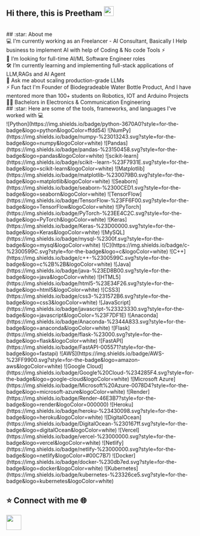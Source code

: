 ## Hi there, this is Preetham <img src="https://github.com/TheDudeThatCode/TheDudeThatCode/blob/master/Assets/Hi.gif" width="26px">

<br>
## :star: About me
<br>
💻  I’m currently working as an Freelancer - AI Consultant, Basically I Help business to implement AI with help of Coding & No code Tools ⚡<br> 🤝 I’m looking for full-time AI/ML Software Engineer roles<br>🛠️ I’m currently learning and implementing full-stack applications of LLM,RAGs and AI Agent<br>💬 Ask me about scaling production-grade LLMs<br>⚡ Fun fact I'm Founder of Biodegradeable Water Bottle Product, And I have mentored more than 100+ students on Robotics, IOT and Arduino Projects<br> 🧑‍🎓 Bachelors in Electronics & Communication Engineering
<br>
## :star: Here are some of the tools, frameworks, and languages I've worked with 💻
<br>
![Python](https://img.shields.io/badge/python-3670A0?style=for-the-badge&logo=python&logoColor=ffdd54) 
![NumPy](https://img.shields.io/badge/numpy-%23013243.svg?style=for-the-badge&logo=numpy&logoColor=white) 
![Pandas](https://img.shields.io/badge/pandas-%23150458.svg?style=for-the-badge&logo=pandas&logoColor=white) 
![scikit-learn](https://img.shields.io/badge/scikit--learn-%23F7931E.svg?style=for-the-badge&logo=scikit-learn&logoColor=white) 
![Matplotlib](https://img.shields.io/badge/matplotlib-%230079B0.svg?style=for-the-badge&logo=matplotlib&logoColor=white) 
![Seaborn](https://img.shields.io/badge/seaborn-%2300CED1.svg?style=for-the-badge&logo=seaborn&logoColor=white) 
![TensorFlow](https://img.shields.io/badge/TensorFlow-%23FF6F00.svg?style=for-the-badge&logo=TensorFlow&logoColor=white) 
![PyTorch](https://img.shields.io/badge/PyTorch-%23EE4C2C.svg?style=for-the-badge&logo=PyTorch&logoColor=white) 
![Keras](https://img.shields.io/badge/Keras-%23D00000.svg?style=for-the-badge&logo=Keras&logoColor=white) 
![MySQL](https://img.shields.io/badge/mysql-%2300f.svg?style=for-the-badge&logo=mysql&logoColor=white) 
![C](https://img.shields.io/badge/c-%2300599C.svg?style=for-the-badge&logo=c&logoColor=white) 
![C++](https://img.shields.io/badge/c++-%2300599C.svg?style=for-the-badge&logo=c%2B%2B&logoColor=white) 
![Java](https://img.shields.io/badge/java-%23ED8B00.svg?style=for-the-badge&logo=java&logoColor=white) 
![HTML5](https://img.shields.io/badge/html5-%23E34F26.svg?style=for-the-badge&logo=html5&logoColor=white) 
![CSS3](https://img.shields.io/badge/css3-%231572B6.svg?style=for-the-badge&logo=css3&logoColor=white) 
![JavaScript](https://img.shields.io/badge/javascript-%23323330.svg?style=for-the-badge&logo=javascript&logoColor=%23F7DF1E) 
![Anaconda](https://img.shields.io/badge/Anaconda-%2344A833.svg?style=for-the-badge&logo=anaconda&logoColor=white) 
![Flask](https://img.shields.io/badge/flask-%23000.svg?style=for-the-badge&logo=flask&logoColor=white) 
![FastAPI](https://img.shields.io/badge/FastAPI-005571?style=for-the-badge&logo=fastapi) 
![AWS](https://img.shields.io/badge/AWS-%23FF9900.svg?style=for-the-badge&logo=amazon-aws&logoColor=white) 
![Google Cloud](https://img.shields.io/badge/Google%20Cloud-%234285F4.svg?style=for-the-badge&logo=google-cloud&logoColor=white) 
![Microsoft Azure](https://img.shields.io/badge/Microsoft%20Azure-0078D4?style=for-the-badge&logo=microsoft-azure&logoColor=white) 
![Render](https://img.shields.io/badge/Render-46E3B7?style=for-the-badge&logo=render&logoColor=000000) 
![Heroku](https://img.shields.io/badge/heroku-%23430098.svg?style=for-the-badge&logo=heroku&logoColor=white) 
![DigitalOcean](https://img.shields.io/badge/DigitalOcean-%230167ff.svg?style=for-the-badge&logo=digitalOcean&logoColor=white) 
![Vercel](https://img.shields.io/badge/vercel-%23000000.svg?style=for-the-badge&logo=vercel&logoColor=white) 
![Netlify](https://img.shields.io/badge/netlify-%23000000.svg?style=for-the-badge&logo=netlify&logoColor=#00C7B7) 
![Docker](https://img.shields.io/badge/docker-%230db7ed.svg?style=for-the-badge&logo=docker&logoColor=white) 
![Kubernetes](https://img.shields.io/badge/kubernetes-%23326ce5.svg?style=for-the-badge&logo=kubernetes&logoColor=white)


## :star: Connect with me 🌐
<p align="left"> <a href="https://www.linkedin.com/in/preetham-shettigar-73ai" target="_blank"><img src="https://i.imgur.com/kF9HMpz.png" width=40px height=40px></a> &nbsp;

